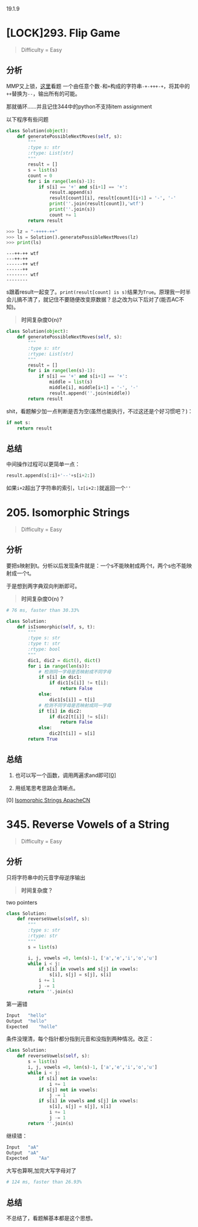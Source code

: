 19.1.9

# [LOCK]293. Flip Game
> Difficulty = Easy

## 分析

MMP又上锁，[这里](http://www.cnblogs.com/grandyang/p/5224896.html)看题
一个由任意个数`-`和`+`构成的字符串`-+-+++-+`，将其中的`++`替换为`--`，输出所有的可能。

那就循环……并且记住344中的python不支持item assignment

以下程序有些问题
```python
class Solution(object):
	def generatePossibleNextMoves(self, s):
		"""
		:type s: str
		:rtype: List[str]
		"""
		result = []
		s = list(s)
		count = 0
		for i in range(len(s)-1):
			if s[i] == '+' and s[i+1] == '+':
				result.append(s)
				result[count][i], result[count][i+1] = '-', '-'
				print(''.join(result[count]),'wtf')
				print(''.join(s))
				count += 1
		return result
```

```python
>>> lz = "-++++-++"
>>> ls = Solution().generatePossibleNextMoves(lz)
>>> print(ls)
```
```
---++-++ wtf
---++-++
------++ wtf
------++
-------- wtf
--------
```
s跟着result一起变了。`print(result[count] is s)`结果为`True`。原理我一时半会儿搞不清了，就记住不要随便改变原数据？总之改为以下后对了(能否AC不知)。


> **时间复杂度O(n)?**

```python
class Solution(object):
	def generatePossibleNextMoves(self, s):
		"""
		:type s: str
		:rtype: List[str]
		"""
		result = []
		for i in range(len(s)-1):
			if s[i] == '+' and s[i+1] == '+':
				middle = list(s)
				middle[i], middle[i+1] = '-', '-'
				result.append(''.join(middle))
		return result
```

shit，看题解少加一点判断是否为空(虽然也能执行，不过这还是个好习惯吧？)：
```python
if not s:
    return result
```

## 总结

中间操作过程可以更简单一点：
```python
result.append(s[:i]+'--'+s[i+2:])
```
如果`i+2`超出了字符串的索引，`lz[i+2:]`就返回一个`''`


# 205. Isomorphic Strings
> Difficulty = Easy

## 分析

要把s映射到t。分析以后发现条件就是：一个s不能映射成两个t，两个s也不能映射成一个t。

于是想到两字典双向判断即可。

> **时间复杂度O(n)？**

```python
# 76 ms, faster than 30.33%

class Solution:
	def isIsomorphic(self, s, t):
		"""
		:type s: str
		:type t: str
		:rtype: bool
		"""
		dic1, dic2 = dict(), dict()
		for i in range(len(s)):
			# 检测同一字母是否映射成不同字母
			if s[i] in dic1:
				if dic1[s[i]] != t[i]:
					return False
			else:
				dic1[s[i]] = t[i]
			# 检测不同字母是否映射成同一字母
			if t[i] in dic2:
				if dic2[t[i]] != s[i]:
					return False
			else:
				dic2[t[i]] = s[i]
		return True
```

## 总结

1. 也可以写一个函数，调用两遍求and即可[[0]](https://github.com/apachecn/awesome-algorithm/blob/master/docs/Leetcode_Solutions/Python/205._isomorphic_strings.md)

2. 用纸笔思考思路会清晰点。

[0] [Isomorphic Strings ApacheCN](https://github.com/apachecn/awesome-algorithm/blob/master/docs/Leetcode_Solutions/Python/205._isomorphic_strings.md)

# 345. Reverse Vowels of a String
> Difficulty = Easy

## 分析

只将字符串中的元音字母逆序输出

> **时间复杂度？**

two pointers
```python
class Solution:
	def reverseVowels(self, s):
		"""
		:type s: str
		:rtype: str
		"""
		s = list(s)

		i, j, vowels =0, len(s)-1, ['a','e','i','o','u']
		while i < j:
			if s[i] in vowels and s[j] in vowels:
				s[i], s[j] = s[j], s[i]
			i += 1
			j -= 1
		return ''.join(s)
```

第一遍错
```python
Input	"hello"
Output	"hello"
Expected	"holle"
```

条件没理清，每个指针都分指到元音和没指到两种情况。改正：
```python
class Solution:
	def reverseVowels(self, s):
		s = list(s)
		i, j, vowels =0, len(s)-1, ['a','e','i','o','u']
		while i < j:
			if s[i] not in vowels:
				i += 1
			if s[j] not in vowels:
				j -= 1
			if s[i] in vowels and s[j] in vowels:
				s[i], s[j] = s[j], s[i]
				i += 1
				j -= 1
		return ''.join(s)
```

继续错：
```python
Input	"aA"
Output	"aA"
Expected	"Aa"
```

大写也算啊,加完大写字母对了
```python
# 124 ms, faster than 26.93%
```

## 总结

不总结了，看题解基本都是这个思想。
